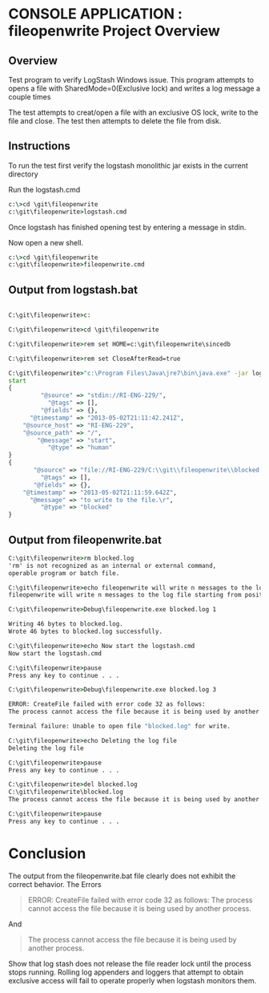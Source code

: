 CONSOLE APPLICATION : fileopenwrite Project Overview
====================================================
## Overview 
Test program to verify LogStash Windows issue.  This program attempts to opens a file with SharedMode=0(Exclusive lock)
and writes a log message a couple times

The test attempts to creat/open a file with an exclusive OS lock, write  to the file and close.
The test then attempts to delete the file from disk.

## Instructions

To run the test first verify the logstash monolithic jar exists in the current directory

Run the logstash.cmd
```bat
c:\>cd \git\fileopenwrite
c:\git\fileopenwrite>logstash.cmd
```

Once logstash has finished opening test by entering a message in stdin.

Now open a new shell.

```bat
c:\>cd \git\fileopenwrite
c:\git\fileopenwrite>fileopenwrite.cmd
```


## Output from logstash.bat
```bat

C:\git\fileopenwrite>c:

C:\git\fileopenwrite>cd \git\fileopenwrite

C:\git\fileopenwrite>rem set HOME=c:\git\fileopenwrite\sincedb

C:\git\fileopenwrite>rem set CloseAfterRead=true

C:\git\fileopenwrite>"c:\Program Files\Java\jre7\bin\java.exe" -jar logstash-1.1.10.dev-monolithic2.jar agent -f logstash.conf
start
{
         "@source" => "stdin://RI-ENG-229/",
           "@tags" => [],
         "@fields" => {},
      "@timestamp" => "2013-05-02T21:11:42.241Z",
    "@source_host" => "RI-ENG-229",
    "@source_path" => "/",
        "@message" => "start",
           "@type" => "human"
}
{
       "@source" => "file://RI-ENG-229/C:\\git\\fileopenwrite\\blocked.log",
         "@tags" => [],
       "@fields" => {},
    "@timestamp" => "2013-05-02T21:11:59.642Z",
      "@message" => "to write to the file.\r",
         "@type" => "blocked"
}
```



## Output from fileopenwrite.bat
```bat
C:\git\fileopenwrite>rm blocked.log
'rm' is not recognized as an internal or external command,
operable program or batch file.

C:\git\fileopenwrite>echo fileopenwrite will write n messages to the log file starting from position 0
fileopenwrite will write n messages to the log file starting from position 0

C:\git\fileopenwrite>Debug\fileopenwrite.exe blocked.log 1

Writing 46 bytes to blocked.log.
Wrote 46 bytes to blocked.log successfully.

C:\git\fileopenwrite>echo Now start the logstash.cmd
Now start the logstash.cmd

C:\git\fileopenwrite>pause
Press any key to continue . . .

C:\git\fileopenwrite>Debug\fileopenwrite.exe blocked.log 3

ERROR: CreateFile failed with error code 32 as follows:
The process cannot access the file because it is being used by another process.

Terminal failure: Unable to open file "blocked.log" for write.

C:\git\fileopenwrite>echo Deleting the log file
Deleting the log file

C:\git\fileopenwrite>pause
Press any key to continue . . .

C:\git\fileopenwrite>del blocked.log
C:\git\fileopenwrite\blocked.log
The process cannot access the file because it is being used by another process.

C:\git\fileopenwrite>pause
Press any key to continue . . .
```

# Conclusion
The output from the fileopenwrite.bat file clearly does not exhibit the correct behavior.
The Errors

> ERROR: CreateFile failed with error code 32 as follows:
> The process cannot access the file because it is being used by another process.

And 
> The process cannot access the file because it is being used by another process.

Show that log stash does not release the file reader lock until the process stops running.
Rolling log appenders and loggers that attempt to obtain exclusive access will fail to operate properly when logstash monitors them.